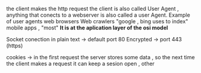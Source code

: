 the client makes the http request
the client is also called User Agent  , anything that conects to a webserver is also called a user Agent.
Example of user agents 
	web browsers
	Web crawlers "google , bing  uses to index"
	mobile apps , "most"
**It is at the aplication layer of the osi model**

Socket conection in plain text -> default port 80
Encrypted -> port 443 (https)

cookies -> in the first request the server stores some data , so the next time the client makes a request it can keep a sesion open , other  




